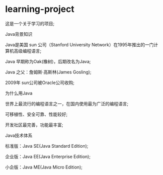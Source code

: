 # learning-project
这是一个关于学习的项目;






Java背景知识


Java是美国 sun 公司（Stanford University Network）在1995年推出的一门计算机高级编程语言;


Java 早期称为Oak(橡树)，后期改名为Java;



Java 之父：詹姆斯·高斯林(James Gosling);



2009年 sun公司被Oracle公司收购;





为什么用Java


世界上最流行的编程语言之一，在国内使用最为广泛的编程语言;


可移植性、安全可靠、性能较好;


开发社区最完善，功能最丰富;





Java技术体系



标准版：Java SE(Java Standard Edition);



企业版：Java EE(Java Enterprise Edition);



小企版：Java ME(Java Micro Edition);
